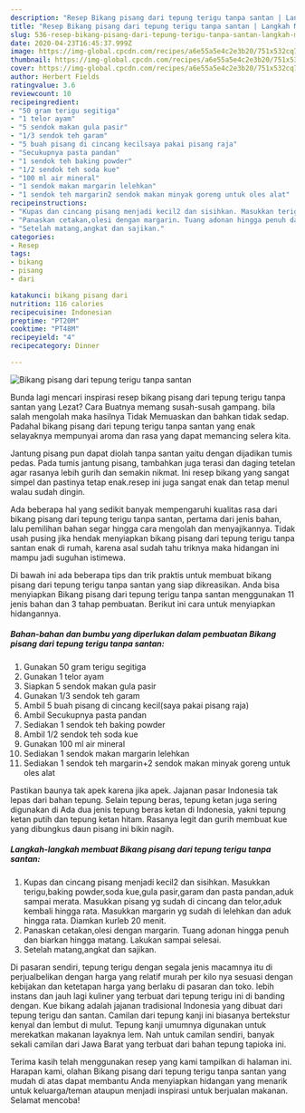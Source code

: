 ```yaml
---
description: "Resep Bikang pisang dari tepung terigu tanpa santan | Langkah Membuat Bikang pisang dari tepung terigu tanpa santan Yang Mudah Dan Praktis"
title: "Resep Bikang pisang dari tepung terigu tanpa santan | Langkah Membuat Bikang pisang dari tepung terigu tanpa santan Yang Mudah Dan Praktis"
slug: 536-resep-bikang-pisang-dari-tepung-terigu-tanpa-santan-langkah-membuat-bikang-pisang-dari-tepung-terigu-tanpa-santan-yang-mudah-dan-praktis
date: 2020-04-23T16:45:37.999Z
image: https://img-global.cpcdn.com/recipes/a6e55a5e4c2e3b20/751x532cq70/bikang-pisang-dari-tepung-terigu-tanpa-santan-foto-resep-utama.jpg
thumbnail: https://img-global.cpcdn.com/recipes/a6e55a5e4c2e3b20/751x532cq70/bikang-pisang-dari-tepung-terigu-tanpa-santan-foto-resep-utama.jpg
cover: https://img-global.cpcdn.com/recipes/a6e55a5e4c2e3b20/751x532cq70/bikang-pisang-dari-tepung-terigu-tanpa-santan-foto-resep-utama.jpg
author: Herbert Fields
ratingvalue: 3.6
reviewcount: 10
recipeingredient:
- "50 gram terigu segitiga"
- "1 telor ayam"
- "5 sendok makan gula pasir"
- "1/3 sendok teh garam"
- "5 buah pisang di cincang kecilsaya pakai pisang raja"
- "Secukupnya pasta pandan"
- "1 sendok teh baking powder"
- "1/2 sendok teh soda kue"
- "100 ml air mineral"
- "1 sendok makan margarin lelehkan"
- "1 sendok teh margarin2 sendok makan minyak goreng untuk oles alat"
recipeinstructions:
- "Kupas dan cincang pisang menjadi kecil2 dan sisihkan. Masukkan terigu,baking powder,soda kue,gula pasir,garam dan pasta pandan,aduk sampai merata. Masukkan pisang yg sudah di cincang dan telor,aduk kembali hingga rata. Masukkan margarin yg sudah di lelehkan dan aduk hingga rata. Diamkan kurleb 20 menit."
- "Panaskan cetakan,olesi dengan margarin. Tuang adonan hingga penuh dan biarkan hingga matang. Lakukan sampai selesai."
- "Setelah matang,angkat dan sajikan."
categories:
- Resep
tags:
- bikang
- pisang
- dari

katakunci: bikang pisang dari 
nutrition: 116 calories
recipecuisine: Indonesian
preptime: "PT20M"
cooktime: "PT48M"
recipeyield: "4"
recipecategory: Dinner

---
```



![Bikang pisang dari tepung terigu tanpa santan](https://img-global.cpcdn.com/recipes/a6e55a5e4c2e3b20/751x532cq70/bikang-pisang-dari-tepung-terigu-tanpa-santan-foto-resep-utama.jpg)

Bunda lagi mencari inspirasi resep bikang pisang dari tepung terigu tanpa santan yang Lezat? Cara Buatnya memang susah-susah gampang. bila salah mengolah maka hasilnya Tidak Memuaskan dan bahkan tidak sedap. Padahal bikang pisang dari tepung terigu tanpa santan yang enak selayaknya mempunyai aroma dan rasa yang dapat memancing selera kita.

Jantung pisang pun dapat diolah tanpa santan yaitu dengan dijadikan tumis pedas. Pada tumis jantung pisang, tambahkan juga terasi dan daging tetelan agar rasanya lebih gurih dan semakin nikmat. Ini resep bikang yang sangat simpel dan pastinya tetap enak.resep ini juga sangat enak dan tetap menul walau sudah dingin.

Ada beberapa hal yang sedikit banyak mempengaruhi kualitas rasa dari bikang pisang dari tepung terigu tanpa santan, pertama dari jenis bahan, lalu pemilihan bahan segar hingga cara mengolah dan menyajikannya. Tidak usah pusing jika hendak menyiapkan bikang pisang dari tepung terigu tanpa santan enak di rumah, karena asal sudah tahu triknya maka hidangan ini mampu jadi suguhan istimewa.


Di bawah ini ada beberapa tips dan trik praktis untuk membuat bikang pisang dari tepung terigu tanpa santan yang siap dikreasikan. Anda bisa menyiapkan Bikang pisang dari tepung terigu tanpa santan menggunakan 11 jenis bahan dan 3 tahap pembuatan. Berikut ini cara untuk menyiapkan hidangannya.

<!--inarticleads1-->

##### Bahan-bahan dan bumbu yang diperlukan dalam pembuatan Bikang pisang dari tepung terigu tanpa santan:

1. Gunakan 50 gram terigu segitiga
1. Gunakan 1 telor ayam
1. Siapkan 5 sendok makan gula pasir
1. Gunakan 1/3 sendok teh garam
1. Ambil 5 buah pisang di cincang kecil(saya pakai pisang raja)
1. Ambil Secukupnya pasta pandan
1. Sediakan 1 sendok teh baking powder
1. Ambil 1/2 sendok teh soda kue
1. Gunakan 100 ml air mineral
1. Sediakan 1 sendok makan margarin lelehkan
1. Sediakan 1 sendok teh margarin+2 sendok makan minyak goreng untuk oles alat


Pastikan baunya tak apek karena jika apek. Jajanan pasar Indonesia tak lepas dari bahan tepung. Selain tepung beras, tepung ketan juga sering digunakan di Ada dua jenis tepung beras ketan di Indonesia, yakni tepung ketan putih dan tepung ketan hitam. Rasanya legit dan gurih membuat kue yang dibungkus daun pisang ini bikin nagih. 

<!--inarticleads2-->

##### Langkah-langkah membuat Bikang pisang dari tepung terigu tanpa santan:

1. Kupas dan cincang pisang menjadi kecil2 dan sisihkan. Masukkan terigu,baking powder,soda kue,gula pasir,garam dan pasta pandan,aduk sampai merata. Masukkan pisang yg sudah di cincang dan telor,aduk kembali hingga rata. Masukkan margarin yg sudah di lelehkan dan aduk hingga rata. Diamkan kurleb 20 menit.
1. Panaskan cetakan,olesi dengan margarin. Tuang adonan hingga penuh dan biarkan hingga matang. Lakukan sampai selesai.
1. Setelah matang,angkat dan sajikan.


Di pasaran sendiri, tepung terigu dengan segala jenis macamnya itu di perjualbelikan dengan harga yang relatif murah per kilo nya sesuasi dengan kebijakan dan ketetapan harga yang berlaku di pasaran dan toko. lebih instans dan jauh lagi kuliner yang terbuat dari tepung terigu ini di banding dengan. Kue bikang adalah jajanan tradisional Indonesia yang dibuat dari tepung terigu dan santan. Camilan dari tepung kanji ini biasanya bertekstur kenyal dan lembut di mulut. Tepung kanji umumnya digunakan untuk merekatkan makanan layaknya lem. Nah untuk camilan sendiri, banyak sekali camilan dari Jawa Barat yang terbuat dari bahan tepung tapioka ini. 

Terima kasih telah menggunakan resep yang kami tampilkan di halaman ini. Harapan kami, olahan Bikang pisang dari tepung terigu tanpa santan yang mudah di atas dapat membantu Anda menyiapkan hidangan yang menarik untuk keluarga/teman ataupun menjadi inspirasi untuk berjualan makanan. Selamat mencoba!
